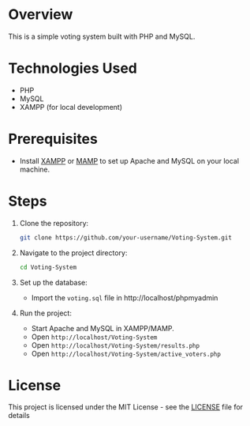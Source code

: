 # Overview

This is a simple voting system built with PHP and MySQL.

# Technologies Used

- PHP
- MySQL
- XAMPP (for local development)

# Prerequisites

- Install [XAMPP](https://www.apachefriends.org/index.html) or [MAMP](https://www.mamp.info/en/) to set up Apache and MySQL on your local machine.

# Steps

1. Clone the repository:

   ```bash
   git clone https://github.com/your-username/Voting-System.git
   ```

2. Navigate to the project directory:

   ```bash
   cd Voting-System
   ```

3. Set up the database:

   - Import the `voting.sql` file in http://localhost/phpmyadmin

4. Run the project:
   - Start Apache and MySQL in XAMPP/MAMP.
   - Open `http://localhost/Voting-System`
   - Open `http://localhost/Voting-System/results.php`
   - Open `http://localhost/Voting-System/active_voters.php`

# License

This project is licensed under the MIT License - see the [LICENSE](LICENSE) file for details
